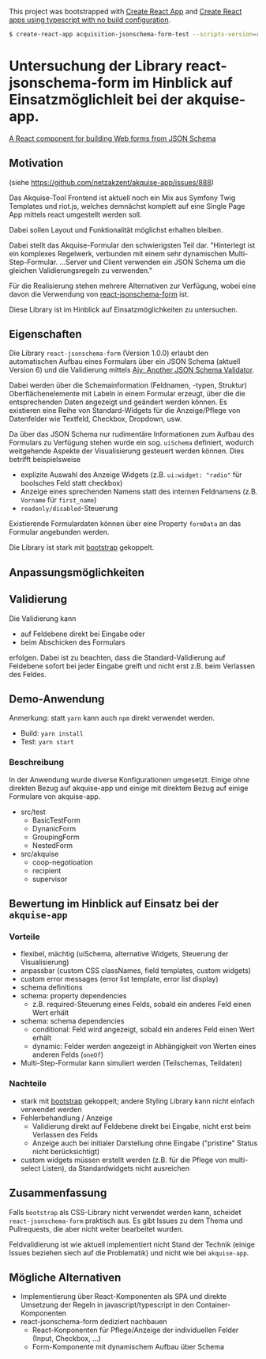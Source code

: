 This project was bootstrapped with [Create React App](https://github.com/facebookincubator/create-react-app) and 
[Create React apps using typescript with no build configuration](https://github.com/wmonk/create-react-app-typescript).

```sh
$ create-react-app acquisition-jsonschema-form-test --scripts-version=react-scripts-ts
```

# Untersuchung der Library react-jsonschema-form im Hinblick auf Einsatzmöglichleit bei der akquise-app.

[A React component for building Web forms from JSON Schema](https://github.com/mozilla-services/react-jsonschema-form)

## Motivation

(siehe https://github.com/netzakzent/akquise-app/issues/888)

Das Akquise-Tool Frontend ist aktuell noch ein Mix aus Symfony Twig Templates und riot.js, welches demnächst komplett auf eine Single Page App mittels react umgestellt werden soll.

Dabei sollen Layout und Funktionalität möglichst erhalten bleiben.

Dabei stellt das Akquise-Formular den schwierigsten Teil dar. 
"Hinterlegt ist ein komplexes Regelwerk, verbunden mit einem sehr dynamischen Multi-Step-Formular. ...Server und Client verwenden ein JSON Schema um die gleichen Validierungsregeln zu verwenden."

Für die Realisierung stehen mehrere Alternativen zur Verfügung, wobei eine davon die Verwendung von [react-jsonschema-form](https://github.com/mozilla-services/react-jsonschema-form) ist.

Diese Library ist im Hinblick auf Einsatzmöglichkeiten zu untersuchen.

## Eigenschaften

Die Library `react-jsonschema-form` (Version 1.0.0) erlaubt den automatischen Aufbau eines Formulars über ein JSON Schema (aktuell Version 6) und die Validierung mittels [Ajv: Another JSON Schema Validator](https://github.com/epoberezkin/ajv).

Dabei werden über die Schemainformation (Feldnamen, -typen, Struktur) Oberflächenelemente mit Labeln in einem Formular erzeugt, über die die entsprechenden Daten angezeigt und geändert werden können. Es existieren eine Reihe von Standard-Widgets für die Anzeige/Pflege von Datenfelder wie Textfeld, Checkbox, Dropdown, usw.

Da über das JSON Schema nur rudimentäre Informationen zum Aufbau des Formulars zu Verfügung stehen wurde ein sog. `uiSchema` definiert, wodurch weitgehende Aspekte der Visualisierung gesteuert werden können. Dies betrifft beispielsweise
  * explizite Auswahl des Anzeige Widgets (z.B. `ui:widget: "radio"` für boolsches Feld statt checkbox) 
  * Anzeige eines sprechenden Namens statt des internen Feldnamens (z.B. `Vorname` für `first_name`)
* `readonly/disabled`-Steuerung

Existierende Formulardaten können über eine Property `formData` an das Formular angebunden werden.

Die Library ist stark mit [bootstrap](https://getbootstrap.com/) gekoppelt.

## Anpassungsmöglichkeiten



## Validierung

Die Validierung kann 
 * auf Feldebene direkt bei Eingabe oder
 * beim Abschicken des Formulars 
 
 erfolgen. Dabei ist zu beachten, dass die Standard-Validierung auf Feldebene sofort bei jeder Eingabe greift und nicht erst z.B. beim Verlassen des Feldes.


 ## Demo-Anwendung

 Anmerkung: statt `yarn` kann auch `npm` direkt verwendet werden.

 * Build: `yarn install`
 * Test: `yarn start`

### Beschreibung

 In der Anwendung wurde diverse Konfigurationen umgesetzt. Einige ohne direkten Bezug auf akquise-app und einige mit direktem Bezug auf einige Formulare von akquise-app.

 * src/test
   * BasicTestForm
   * DynanicForm
   * GroupingForm
   * NestedForm
 * src/akquise
   * coop-negotioation
   * recipient
   * supervisor

## Bewertung im Hinblick auf Einsatz bei der `akquise-app`

### Vorteile

* flexibel, mächtig (uiSchema, alternative Widgets, Steuerung der Visualisierung)
* anpassbar (custom CSS classNames, field templates, custom widgets)
* custom error messages (error list template, error list display)
* schema definitions
* schema: property dependencies
  * z.B. required-Steuerung eines Felds, sobald ein anderes Feld einen Wert erhält 
* schema: schema dependencies
  * conditional: Feld wird angezeigt, sobald ein anderes Feld einen Wert erhält
  * dynamic: Felder werden angezeigt in Abhängigkeit von Werten eines anderen Felds (`oneOf`)
* Multi-Step-Formular kann simuliert werden (Teilschemas, Teildaten)

### Nachteile

* stark mit [bootstrap](https://getbootstrap.com/) gekoppelt; andere Styling Library kann nicht einfach verwendet werden
* Fehlerbehandlung / Anzeige
  * Validierung direkt auf Feldebene direkt bei Eingabe, nicht erst beim Verlassen des Felds
  * Anzeige auch bei initialer Darstellung ohne Eingabe ("pristine" Status nicht berücksichtigt)
* custom widgets müssen erstellt werden (z.B. für die Pflege von multi-select Listen), da Standardwidgets nicht ausreichen

## Zusammenfassung

Falls `bootstrap` als CSS-Library nicht verwendet werden kann, scheidet `react-jsonschema-form` praktisch aus. Es gibt Issues zu dem Thema und Pullrequests, die aber nicht weiter bearbeitet wurden.

Feldvalidierung ist wie aktuell implementiert nicht Stand der Technik (einige Issues beziehen siech auf die Problematik) und nicht wie bei `akquise-app`.


## Mögliche Alternativen

* Implementierung über React-Komponenten als SPA und direkte Umsetzung der Regeln in
  javascript/typescript in den Container-Komponenten 
* react-jsonschema-form dediziert nachbauen
  * React-Konponenten für Pflege/Anzeige der individuellen Felder (Input, Checkbox, ...)
  * Form-Komponente mit dynamischem Aufbau über Schema
